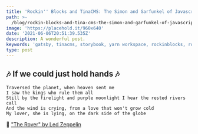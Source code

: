 ```yaml
---
title: 'Rockin'' Blocks and TinaCMS: The Simon and Garfunkel of Javascript Development'
path: >-
  /blog/rockin-blocks-and-tina-cms-the-simon-and-garfunkel-of-javascript-development
image: 'https://placehold.it/960x640'
date: '2021-06-06T20:51:39.535Z'
description: A wonderful post.
keywords: 'gatsby, tinacms, storybook, yarn workspace, rockinblocks, rockin blocks'
type: post
---
```


## 🎶 If we could just hold hands 🎶
```
Traversed the planet, when heaven sent me
I saw the kings who rule them all
Still by the firelight and purple moonlight I hear the rested rivers call
And the wind is crying, from a love that won't grow cold
My lover, she is lying, on the dark side of the globe
```

🎸 <a href="https://open.spotify.com/track/4r8AQvzullpWTDpgv70KxD?si=f3108564c6684eab" target="_blank" ref="noreferrer notarget">"The Rover" by Led Zeppelin</a>
